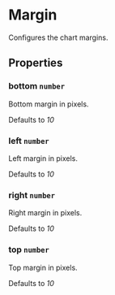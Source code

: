 # Margin

Configures the chart margins.

## Properties

### bottom `number`

Bottom margin in pixels.

Defaults to *10*

### left `number`

Left margin in pixels.

Defaults to *10*

### right `number`

Right margin in pixels.

Defaults to *10*

### top `number`

Top margin in pixels.

Defaults to *10*
